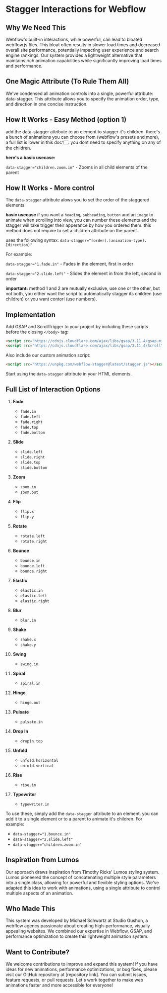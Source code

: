 # Stagger Interactions for Webflow

## Why We Need This

Webflow's built-in interactions, while powerful, can lead to bloated webflow.js files. This bloat often results in slower load times and decreased overall site performance, potentially impacting user experience and search engine rankings. Our system provides a lightweight alternative that maintains rich animation capabilities while significantly improving load times and performance.

## One Magic Attribute (To Rule Them All)

We've condensed all animation controls into a single, powerful attribute: data-stagger. This attribute allows you to specify the animation order, type, and direction in one concise instruction.

## How It Works - Easy Method (option 1)

add the data-stagger attribute to an element to stagger it's children. there's a bunch of animations you can choose from (webflow's presets and more), a full list is lower in this doc👇🏻. you dont need to specify anything on any of the children.

**here's a basic usecase:**

`data-stagger="children.zoom.in"` - Zooms in all child elements of the parent

## How It Works - More control

The `data-stagger` attribute alows you to set the order of the staggered elements.

**basic usecase**
if you want a `heading`, `subheading`, `button` and an `image` to animate when scrolling into view, you can number these elements and the stagger will take trigger their apperance by how you ordered them. this method does not require to set a children attribute on the parent.

uses the following syntax:
`data-stagger="[order].[animation-type].[direction]"`

For example:

`data-stagger="1.fade.in"` - Fades in the element, first in order

`data-stagger="2.slide.left"` - Slides the element in from the left, second in order

**important:** method 1 and 2 are mutually exclusive, use one or the other, but not both, you either want the script to automatically stagger its children (use children) or you want contorl (use numbers).

## Implementation

Add GSAP and ScrollTrigger to your project by including these scripts before the closing `</body>` tag:

```html
<script src="https://cdnjs.cloudflare.com/ajax/libs/gsap/3.11.4/gsap.min.js"></script>
<script src="https://cdnjs.cloudflare.com/ajax/libs/gsap/3.11.4/ScrollTrigger.min.js"></script>
```

Also include our custom animation script:

```html
<script src="https://unpkg.com/webflow-stagger@latest/stagger.js"></script>
```

Start using the `data-stagger` attribute in your HTML elements.

## Full List of Interaction Options

1. **Fade**

   - `fade.in`
   - `fade.left`
   - `fade.right`
   - `fade.top`
   - `fade.bottom`

2. **Slide**

   - `slide.left`
   - `slide.right`
   - `slide.top`
   - `slide.bottom`

3. **Zoom**

   - `zoom.in`
   - `zoom.out`

4. **Flip**

   - `flip.x`
   - `flip.y`

5. **Rotate**

   - `rotate.left`
   - `rotate.right`

6. **Bounce**

   - `bounce.in`
   - `bounce.left`
   - `bounce.right`

7. **Elastic**

   - `elastic.in`
   - `elastic.left`
   - `elastic.right`

8. **Blur**

   - `blur.in`

9. **Shake**

   - `shake.x`
   - `shake.y`

10. **Swing**

    - `swing.in`

11. **Spiral**

    - `spiral.in`

12. **Hinge**

    - `hinge.out`

13. **Pulsate**

    - `pulsate.in`

14. **Drop In**

    - `dropIn.top`

15. **Unfold**

    - `unfold.horizontal`
    - `unfold.vertical`

16. **Rise**

    - `rise.in`

17. **Typewriter**
    - `typewriter.in`

To use these, simply add the `data-stagger` attribute to an element. you can add it to a single element or to a parent to animate it's children. For example:

- `data-stagger="1.bounce.in"`
- `data-stagger="2.slide.left"`
- `data-stagger="children.zoom.in"`

## Inspiration from Lumos

Our approach draws inspiration from Timothy Ricks' Lumos styling system. Lumos pioneered the concept of concatenating multiple style parameters into a single class, allowing for powerful and flexible styling options. We've adapted this idea to work with animations, using a single attribute to control multiple aspects of an animation.

## Who Made This

This system was developed by Michael Schwartz at Studio Gushon, a webflow agency passionate about creating high-performance, visually appealing websites. We combined our expertise in Webflow, GSAP, and performance optimization to create this lightweight animation system.

## Want to Contribute?

We welcome contributions to improve and expand this system! If you have ideas for new animations, performance optimizations, or bug fixes, please visit our GitHub repository at [repository link]. You can submit issues, feature requests, or pull requests. Let's work together to make web animations faster and more accessible for everyone!
